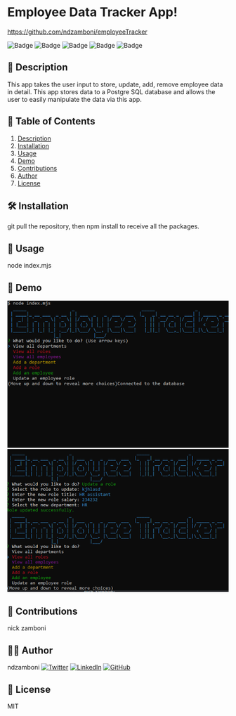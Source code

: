 
# Employee Data Tracker App!

https://github.com/ndzamboni/employeeTracker

![Badge](https://img.shields.io/badge/PostgreSQL-green) ![Badge](https://img.shields.io/badge/MJS-red) ![Badge](https://img.shields.io/badge/Javascript-blue) ![Badge](https://img.shields.io/badge/CLI-white) ![Badge](https://img.shields.io/badge/inquirer-yellow)

## 📖 Description

This app takes the user input to store, update, add, remove employee data in detail. This app stores data to a Postgre SQL database and allows the user to easily manipulate the data via this app. 

## 📑 Table of Contents


1. [Description](#description)
2. [Installation](#installation)
3. [Usage](#usage)
4. [Demo](#demo)
5. [Contributions](#contributions)
6. [Author](#author)
7. [License](#license)
    

## 🛠 Installation

git pull the repository, then npm install to receive all the packages. 

## 🚀 Usage

node index.mjs

## 🎥 Demo

<!-- how to insert screenshots -->
![Alt Text](./demo/demo1.PNG)
![Alt Text](./demo/demo2.PNG)

## 🤝 Contributions

nick zamboni

## 🧑‍💻 Author

ndzamboni
[![Twitter](https://img.shields.io/badge/Twitter-nickzamb-blue)](https://twitter.com/nickzamb)
[![LinkedIn](https://img.shields.io/badge/LinkedIn-404-blue)](https://www.linkedin.com/in/nick-zamboni-44664b10b/)
[![GitHub](https://img.shields.io/badge/GitHub-ndzamboni-blue)](https://github.com/ndzamboni)

## 📜 License

MIT

    
